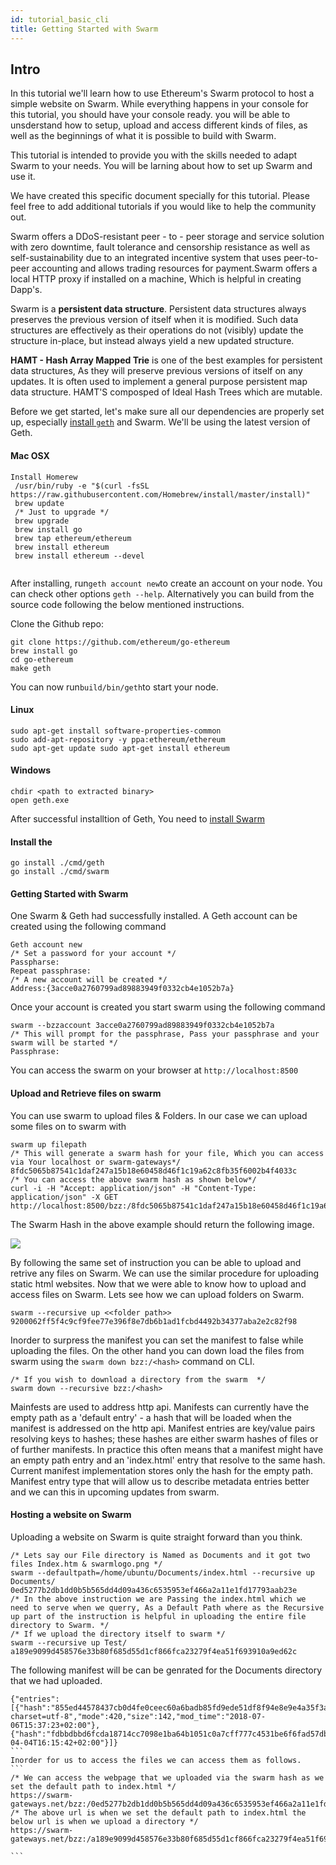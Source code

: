 ```yaml
---
id: tutorial_basic_cli
title: Getting Started with Swarm
---
```


## Intro
In this tutorial we'll learn how to use Ethereum's Swarm protocol to host a simple website on Swarm. While everything happens in your console for this tutorial, you should have your console ready. you will be able to unsderstand how to setup, upload and access different kinds of files, as well as the beginnings of what it is possible to build with Swarm. 

This tutorial is intended to provide you with the skills needed to adapt Swarm to your needs. You will be larning about how to set up Swarm and use it.  


We have created this specific document specially for this tutorial. Please feel free to add additional tutorials if you would like to help the community out.

Swarm offers a DDoS-resistant peer - to - peer storage and service solution with zero downtime, fault tolerance and censorship resistance as well as self-sustainability due to an integrated incentive system that uses peer-to-peer accounting and allows trading resources for payment.Swarm offers a local HTTP proxy if installed on a machine, Which is helpful in creating Dapp's. 

Swarm is a **persistent data structure**. Persistent data structures always preserves the previous version of itself when it is modified. Such data structures are effectively as their operations do not (visibly) update the structure in-place, but instead always yield a new updated structure. 

**HAMT - Hash Array Mapped Trie** is one of the best examples for persistent data structures, As they will preserve previous versions of itself on any updates. It is often used to implement a general purpose persistent map data structure. HAMT'S composped of Ideal Hash Trees which are mutable. 

Before we get started, let's make sure all our dependencies are properly set up, especially [install `geth`](https://github.com/ethereum/go-ethereum/wiki/Building-Ethereum)  and Swarm. We'll be using the latest version of Geth. 

#### Mac OSX
```
Install Homerew
 /usr/bin/ruby -e "$(curl -fsSL https://raw.githubusercontent.com/Homebrew/install/master/install)"
 brew update 
 /* Just to upgrade */
 brew upgrade
 brew install go
 brew tap ethereum/ethereum 
 brew install ethereum
 brew install ethereum --devel 
 
```

After installing, run`geth account new`to create an account on your node. You can check other options `geth --help`. Alternatively you can build from the source code following the below mentioned instructions.

Clone the Github repo:
```
git clone https://github.com/ethereum/go-ethereum
brew install go
cd go-ethereum
make geth
```
You can now run`build/bin/geth`to start your node.


#### Linux
```
sudo apt-get install software-properties-common 
sudo add-apt-repository -y ppa:ethereum/ethereum 
sudo apt-get update sudo apt-get install ethereum
```

#### Windows
```
chdir <path to extracted binary> 
open geth.exe
```
After successful installtion of Geth, You need to [install Swarm](https://swarm-guide.readthedocs.io/en/latest/installation.html)

#### Install the 
```
go install ./cmd/geth
go install ./cmd/swarm
```
#### Getting Started with Swarm
One Swarm & Geth had successfully installed. A Geth account can be created using the following command

```
Geth account new
/* Set a password for your account */
Passpharse:
Repeat passphrase:
/* A new account will be created */
Address:{3acce0a2760799ad89883949f0332cb4e1052b7a}
```
Once your account is created you start swarm using the following command
```
swarm --bzzaccount 3acce0a2760799ad89883949f0332cb4e1052b7a
/* This will prompt for the passphrase, Pass your passphrase and your swarm will be started */
Passphrase: 
```
You can access the swarm on your browser at `http://localhost:8500`

#### Upload and Retrieve files on swarm
You can use swarm to upload files & Folders. In our case we can upload some files on to swarm with 
```
swarm up filepath
/* This will generate a swarm hash for your file, Which you can access via Your localhost or swarm-gateways*/
8fdc5065b87541c1daf247a15b18e60458d46f1c19a62c8fb35f6002b4f4033c
/* You can access the above swarm hash as shown below*/
curl -i -H "Accept: application/json" -H "Content-Type: application/json" -X GET http://localhost:8500/bzz:/8fdc5065b87541c1daf247a15b18e60458d46f1c19a62c8fb35f6002b4f4033c/
```
The Swarm Hash in the above example should return the following image.

![](https://swarm-gateways.net/bzz:/8fdc5065b87541c1daf247a15b18e60458d46f1c19a62c8fb35f6002b4f4033c/)


By following the same set of instruction you can be able to upload and retrive any files on Swarm. We can use the similar procedure for uploading static html websites. Now that we were able to know how to upload and access files on Swarm. Lets see how we can upload folders on Swarm.

```
swarm --recursive up <<folder path>>
9200062ff5f4c9cf9fee77e396f8e7db6b1ad1fcbd4492b34377aba2e2c82f98
```
Inorder to surpress the manifest you can set the manifest to false while uploading the files. On the other hand you can down load the files from swarm using the `swarm down bzz:/<hash>` command on CLI.

```
/* If you wish to download a directory from the swarm  */
swarm down --recursive bzz:/<hash>
```

Mainfests are used to address http api. Manifests can currently have the empty path as a 'default entry' - a hash that will be loaded when the manifest is addressed on the http api. Manifest entries are key/value pairs resolving keys to hashes; these hashes are either swarm hashes of files or of further manifests. In practice this often means that a manifest might have an empty path entry and an 'index.html' entry that resolve to the same hash. Current manifest implementation stores only the hash for the empty path. Manifest entry type that will allow us to describe metadata entries better and we can this in upcoming updates from swarm.

#### Hosting a website on Swarm
Uploading a website on Swarm is quite straight forward than you think.

```
/* Lets say our File directory is Named as Documents and it got two files Index.htm & swarmlogo.png */
swarm --defaultpath=/home/ubuntu/Documents/index.html --recursive up Documents/
0ed5277b2db1dd0b5b565dd4d09a436c6535953ef466a2a11e1fd17793aab23e
/* In the above instruction we are Passing the index.html which we need to serve when we querry, As a Default Path where as the Recursive up part of the instruction is helpful in uploading the entire file directory to Swarm. */
/* If we upload the directory itself to swarm */
swarm --recursive up Test/
a189e9099d458576e33b80f685d55d1cf866fca23279f4ea51f693910a9ed62c
```
The following manifest will be can be genrated for the Documents directory that we had uploaded.
````
{"entries":[{"hash":"855ed44578437cb0d4fe0ceec60a6badb85fd9ede51df8f94e8e9e4a35f3a87e","path":"index.html","contentType":"text/html; charset=utf-8","mode":420,"size":142,"mod_time":"2018-07-06T15:37:23+02:00"},{"hash":"fdbbdbbd6fcda18714cc7098e1ba64b1051c0a7cff777c4531be6f6fad57db37","path":"swarmlogo.png","contentType":"image/png","mode":420,"size":377098,"mod_time":"2018-04-04T16:15:42+02:00"}]}
```
Inorder for us to access the files we can access them as follows.
```
/* We can access the webpage that we uploaded via the swarm hash as we set the default path to index.html */
https://swarm-gateways.net/bzz:/0ed5277b2db1dd0b5b565dd4d09a436c6535953ef466a2a11e1fd17793aab23e/ 
/* The above url is when we set the default path to index.html the below url is when we upload a directory */
https://swarm-gateways.net/bzz:/a189e9099d458576e33b80f685d55d1cf866fca23279f4ea51f693910a9ed62c/index.html

```
